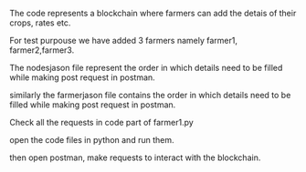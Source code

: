 The code represents a blockchain where farmers can add the detais of their crops, rates etc.

For test purpouse we have added 3 farmers namely farmer1, farmer2,farmer3.

The nodesjason file represent the order in which details need to be filled while making post request in postman.

similarly the farmerjason file contains the order in which details need to be filled while making post request in postman.

Check all the requests in code part of farmer1.py


open the code files in python and run them.

then open postman, make requests to interact with the blockchain.

